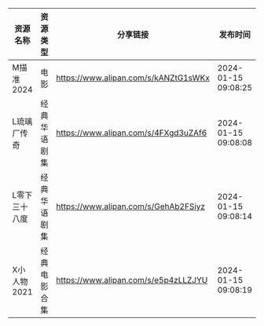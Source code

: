 | 资源名称     | 资源类型   | 分享链接                                 | 发布时间                |
| -------- | ------ | ------------------------------------ | ------------------- |
| M描准2024  | 电影     | https://www.alipan.com/s/kANZtG1sWKx | 2024-01-15 09:08:25 |
| L琉璃厂传奇   | 经典华语剧集 | https://www.alipan.com/s/4FXgd3uZAf6 | 2024-01-15 09:08:08 |
| L零下三十八度  | 经典华语剧集 | https://www.alipan.com/s/GehAb2FSiyz | 2024-01-15 09:08:14 |
| X小人物2021 | 经典电影合集 | https://www.alipan.com/s/e5p4zLLZJYU | 2024-01-15 09:08:19 |
